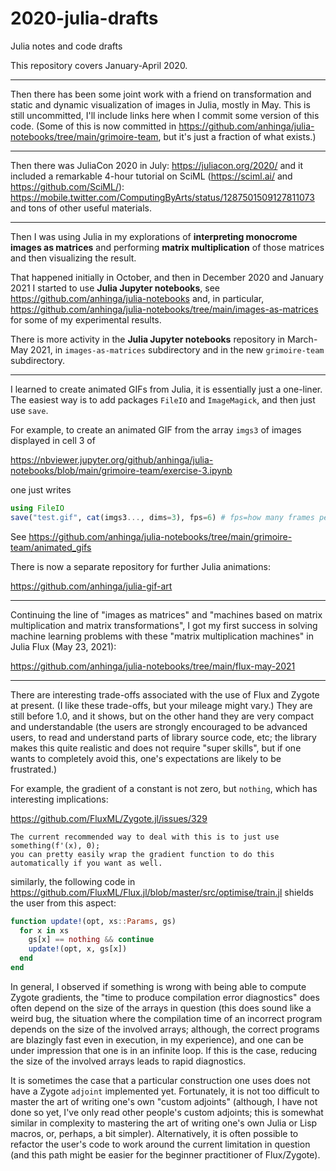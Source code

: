 # 2020-julia-drafts
Julia notes and code drafts

This repository covers January-April 2020.

---

Then there has been some joint work with a friend on transformation and static and dynamic visualization of images in Julia, mostly in May. This is still uncommitted, I'll include links here when I commit some version of this code. (Some of this is now committed in https://github.com/anhinga/julia-notebooks/tree/main/grimoire-team, but it's just a fraction of what exists.)

---

Then there was JuliaCon 2020 in July: https://juliacon.org/2020/ and it included a remarkable 4-hour tutorial on SciML (https://sciml.ai/ and https://github.com/SciML/): https://mobile.twitter.com/ComputingByArts/status/1287501509127811073 and tons of other useful materials.

---

Then I was using Julia in my explorations of **interpreting monocrome images as matrices** and performing **matrix multiplication** of those matrices and then visualizing the result.

That happened initially in October, and then in December 2020 and January 2021 I started to use **Julia Jupyter notebooks**, see https://github.com/anhinga/julia-notebooks and, in particular, https://github.com/anhinga/julia-notebooks/tree/main/images-as-matrices for some of my experimental results.

There is more activity in the **Julia Jupyter notebooks** repository in March-May 2021, in `images-as-matrices` subdirectory and in the new `grimoire-team` subdirectory.

---

I learned to create animated GIFs from Julia, it is essentially just a one-liner. The easiest way is to add packages `FileIO` and `ImageMagick`, and then just use `save`.

For example, to create an animated GIF from the array `imgs3` of images displayed in cell 3 of

https://nbviewer.jupyter.org/github/anhinga/julia-notebooks/blob/main/grimoire-team/exercise-3.ipynb

one just writes

```julia
using FileIO
save("test.gif", cat(imgs3..., dims=3), fps=6) # fps=how many frames per second would you like
```

See https://github.com/anhinga/julia-notebooks/tree/main/grimoire-team/animated_gifs

There is now a separate repository for further Julia animations:

https://github.com/anhinga/julia-gif-art

---

Continuing the line of "images as matrices" and "machines based on matrix multiplication and matrix transformations",
I got my first success in solving machine learning problems with these "matrix multiplication machines" in Julia Flux (May 23, 2021):

https://github.com/anhinga/julia-notebooks/tree/main/flux-may-2021

---

There are interesting trade-offs associated with the use of Flux and Zygote at present. (I like these trade-offs, but
your mileage might vary.) They are still before 1.0, and it shows, but on the other hand they are very compact and
understandable (the users are strongly encouraged to be advanced users, to read and understand parts of library source code,
etc; the library makes this quite realistic and does not require "super skills", but if one wants to completely avoid this,
one's expectations are likely to be frustrated.)

For example, the gradient of a constant is not zero, but `nothing`, which has interesting implications:

https://github.com/FluxML/Zygote.jl/issues/329

```
The current recommended way to deal with this is to just use something(f'(x), 0); 
you can pretty easily wrap the gradient function to do this automatically if you want as well.
```

similarly, the following code in https://github.com/FluxML/Flux.jl/blob/master/src/optimise/train.jl shields the user from this aspect:

```julia
function update!(opt, xs::Params, gs)
  for x in xs
    gs[x] == nothing && continue
    update!(opt, x, gs[x])
  end
end
```

In general, I observed if something is wrong with being able to compute Zygote gradients, 
the "time to produce compilation error diagnostics" does often depend on the size
of the arrays in question (this does sound like a weird bug, the situation where the compilation time of 
an incorrect program depends on the size of the involved arrays; although, the correct programs are blazingly
fast even in execution, in my experience), and one can be under impression that one is in an infinite loop.
If this is the case, reducing the size of the involved arrays leads to rapid diagnostics.

It is sometimes the case that a particular construction one uses does not have a Zygote `adjoint` implemented yet. 
Fortunately, it is not too difficult to master the art of writing one's own "custom adjoints" (although, I have not done so yet,
I've only read other people's custom adjoints; this is somewhat similar in complexity to mastering the art of writing one's
own Julia or Lisp macros, or, perhaps, a bit simpler). Alternatively, it is often possible to refactor the user's code to work
around the current limitation in question (and this path might be easier for the beginner practitioner of Flux/Zygote).
